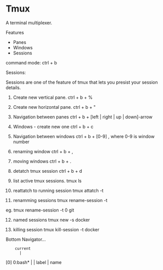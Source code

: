 # Tmux

A terminal multiplexer.

Features
- Panes
- Windows
- Sessions


command mode: ctrl + b




Sessions:

Sessions are one of the feature of tmux that lets you presist your session details.


1. Create new vertical pane. 
ctrl + b + %

2. Create new horizontal pane.
ctrl + b + " 

3. Navigation between panes
ctrl + b + [left | right | up | down]-arrow

4. Windows - create new one
ctrl + b + c

5. Navigation between windows
ctrl + b + [0-9] , where 0-9 is window number

6. renaming window
ctrl + b + ,

7. moving windows
ctrl + b + .

8. detatch tmux session
ctrl + b + d

9. list active tmux sessions.
tmux ls

10. reattatch to running session
tmux attatch -t <id>

11. renamming sessions
tmux rename-session -t <id> <name>

eg. tmux rename-session -t 0 git

12. named sessions
tmux new -s docker

13. killing session
tmux kill-session -t docker






Bottom Navigator...

        current
          |
[0] 0:bash*
    |   |
  label |
       name

